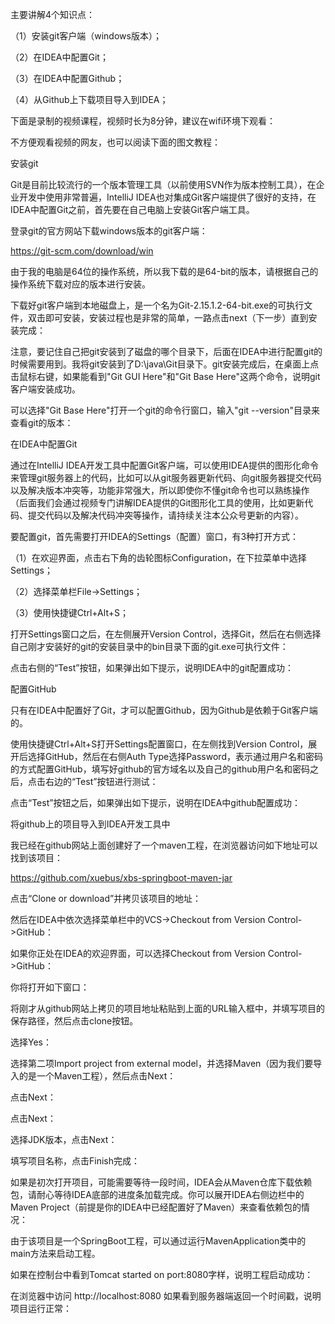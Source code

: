 主要讲解4个知识点：

（1）安装git客户端（windows版本）；

（2）在IDEA中配置Git；

（3）在IDEA中配置Github；

（4）从Github上下载项目导入到IDEA；

下面是录制的视频课程，视频时长为8分钟，建议在wifi环境下观看：

不方便观看视频的网友，也可以阅读下面的图文教程：

安装git

Git是目前比较流行的一个版本管理工具（以前使用SVN作为版本控制工具），在企业开发中使用非常普遍，IntelliJ IDEA也对集成Git客户端提供了很好的支持，在IDEA中配置Git之前，首先要在自己电脑上安装Git客户端工具。

登录git的官方网站下载windows版本的git客户端：

https://git-scm.com/download/win


由于我的电脑是64位的操作系统，所以我下载的是64-bit的版本，请根据自己的操作系统下载对应的版本进行安装。

下载好git客户端到本地磁盘上，是一个名为Git-2.15.1.2-64-bit.exe的可执行文件，双击即可安装，安装过程也是非常的简单，一路点击next（下一步）直到安装完成：


注意，要记住自己把git安装到了磁盘的哪个目录下，后面在IDEA中进行配置git的时候需要用到。我将git安装到了D:\java\Git目录下。git安装完成后，在桌面上点击鼠标右键，如果能看到"Git GUI Here"和"Git Base Here"这两个命令，说明git客户端安装成功。

可以选择"Git Base Here"打开一个git的命令行窗口，输入"git --version"目录来查看git的版本：


在IDEA中配置Git

通过在IntelliJ IDEA开发工具中配置Git客户端，可以使用IDEA提供的图形化命令来管理git服务器上的代码，比如可以从git服务器更新代码、向git服务器提交代码以及解决版本冲突等，功能非常强大，所以即使你不懂git命令也可以熟练操作（后面我们会通过视频专门讲解IDEA提供的Git图形化工具的使用，比如更新代码、提交代码以及解决代码冲突等操作，请持续关注本公众号更新的内容）。

要配置git，首先需要打开IDEA的Settings（配置）窗口，有3种打开方式：

（1）在欢迎界面，点击右下角的齿轮图标Configuration，在下拉菜单中选择Settings；

（2）选择菜单栏File->Settings；

（3）使用快捷键Ctrl+Alt+S；

打开Settings窗口之后，在左侧展开Version Control，选择Git，然后在右侧选择自己刚才安装好的git的安装目录中的bin目录下面的git.exe可执行文件：


点击右侧的“Test”按钮，如果弹出如下提示，说明IDEA中的git配置成功：


配置GitHub

只有在IDEA中配置好了Git，才可以配置Github，因为Github是依赖于Git客户端的。

使用快捷键Ctrl+Alt+S打开Settings配置窗口，在左侧找到Version Control，展开后选择GitHub，然后在右侧Auth Type选择Password，表示通过用户名和密码的方式配置GitHub，填写好github的官方域名以及自己的github用户名和密码之后，点击右边的“Test”按钮进行测试：


点击“Test”按钮之后，如果弹出如下提示，说明在IDEA中github配置成功：


将github上的项目导入到IDEA开发工具中

我已经在github网站上面创建好了一个maven工程，在浏览器访问如下地址可以找到该项目：

https://github.com/xuebus/xbs-springboot-maven-jar

点击“Clone or download”并拷贝该项目的地址：


然后在IDEA中依次选择菜单栏中的VCS->Checkout from Version Control->GitHub：


如果你正处在IDEA的欢迎界面，可以选择Checkout from Version Control->GitHub：


你将打开如下窗口：


将刚才从github网站上拷贝的项目地址粘贴到上面的URL输入框中，并填写项目的保存路径，然后点击clone按钮。

选择Yes：

选择第二项Import project from external model，并选择Maven（因为我们要导入的是一个Maven工程），然后点击Next：


点击Next：


点击Next：


选择JDK版本，点击Next：


填写项目名称，点击Finish完成：


如果是初次打开项目，可能需要等待一段时间，IDEA会从Maven仓库下载依赖包，请耐心等待IDEA底部的进度条加载完成。你可以展开IDEA右侧边栏中的Maven Project（前提是你的IDEA中已经配置好了Maven）来查看依赖包的情况：


由于该项目是一个SpringBoot工程，可以通过运行MavenApplication类中的main方法来启动工程。

如果在控制台中看到Tomcat started on port:8080字样，说明工程启动成功：


在浏览器中访问 http://localhost:8080 如果看到服务器端返回一个时间戳，说明项目运行正常：

